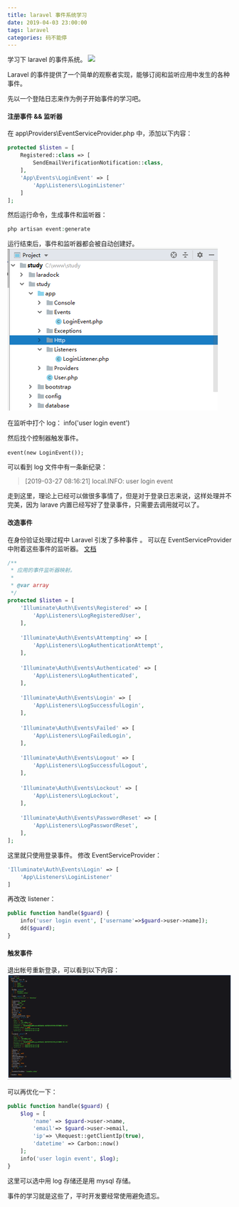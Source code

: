 ```yaml
---
title: laravel 事件系统学习
date: 2019-04-03 23:00:00
tags: laravel
categories: 码不能停
---
```


学习下 laravel 的事件系统。
![](/laravel-events/laravel.jpg)
<!-- more -->

Laravel 的事件提供了一个简单的观察者实现，能够订阅和监听应用中发生的各种事件。

先以一个登陆日志来作为例子开始事件的学习吧。

#### 注册事件 && 监听器

在 app\Providers\EventServiceProvider.php 中，添加以下内容：
```php
protected $listen = [
    Registered::class => [
        SendEmailVerificationNotification::class,
    ],
    'App\Events\LoginEvent' => [
        'App\Listeners\LoginListener'
    ]
];
```

然后运行命令，生成事件和监听器：

```php
php artisan event:generate
```

运行结束后，事件和监听器都会被自动创建好。
![](laravel-events/new-event.png)

在监听中打个 log： info('user login event')

然后找个控制器触发事件。

`event(new LoginEvent());`

可以看到 log 文件中有一条新纪录：

>[2019-03-27 08:16:21] local.INFO: user login event

走到这里，理论上已经可以做很多事情了，但是对于登录日志来说，这样处理并不完美，因为 larave 内置已经写好了登录事件，只需要去调用就可以了。

#### 改造事件
在身份验证处理过程中 Laravel 引发了多种事件 。 
可以在 EventServiceProvider 中附着这些事件的监听器。
[文档](https://laravel.com/docs/5.8/authentication#events)

```php
/**
 * 应用的事件监听器映射。
 *
 * @var array
 */
protected $listen = [
    'Illuminate\Auth\Events\Registered' => [
        'App\Listeners\LogRegisteredUser',
    ],

    'Illuminate\Auth\Events\Attempting' => [
        'App\Listeners\LogAuthenticationAttempt',
    ],

    'Illuminate\Auth\Events\Authenticated' => [
        'App\Listeners\LogAuthenticated',
    ],

    'Illuminate\Auth\Events\Login' => [
        'App\Listeners\LogSuccessfulLogin',
    ],

    'Illuminate\Auth\Events\Failed' => [
        'App\Listeners\LogFailedLogin',
    ],

    'Illuminate\Auth\Events\Logout' => [
        'App\Listeners\LogSuccessfulLogout',
    ],

    'Illuminate\Auth\Events\Lockout' => [
        'App\Listeners\LogLockout',
    ],

    'Illuminate\Auth\Events\PasswordReset' => [
        'App\Listeners\LogPasswordReset',
    ],
];
```

这里就只使用登录事件。
修改 EventServiceProvider：

```php
'Illuminate\Auth\Events\Login' => [
    'App\Listeners\LoginListener'
]
```

再改改 listener：
```php
public function handle($guard) {
    info('user login event', ['username'=>$guard->user->name]);
    dd($guard);
}
```

#### 触发事件
退出帐号重新登录，可以看到以下内容：
![输出结果](laravel-events/out.png)

可以再优化一下：
```php
public function handle($guard) {
    $log = [
        'name' => $guard->user->name,
        'email'=> $guard->user->email,
        'ip'=> \Request::getClientIp(true),
        'datetime' => Carbon::now()
    ];
    info('user login event', $log);
}
```

这里可以选中用 log 存储还是用 mysql 存储。

事件的学习就是这些了，平时开发要经常使用避免遗忘。